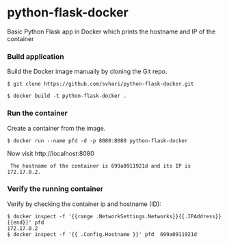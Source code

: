 # python-flask-docker
Basic Python Flask app in Docker which prints the hostname and IP of the container

### Build application
Build the Docker image manually by cloning the Git repo.
```
$ git clone https://github.com/svhari/python-flask-docker.git

$ docker build -t python-flask-docker .
```

### Run the container
Create a container from the image.
```
$ docker run --name pfd -d -p 8080:8080 python-flask-docker
```

Now visit http://localhost:8080
```
 The hostname of the container is 699a0911921d and its IP is 172.17.0.2. 
```

### Verify the running container
Verify by checking the container ip and hostname (ID):
```
$ docker inspect -f '{{range .NetworkSettings.Networks}}{{.IPAddress}}{{end}}' pfd
172.17.0.2
$ docker inspect -f '{{ .Config.Hostname }}' pfd  699a0911921d
```


